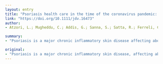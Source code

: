 ```yaml
---
layout: entry
title: "Psoriasis health care in the time of the coronavirus pandemic: insights from dedicated centers in sardinia (Italy)"
link: "https://doi.org/10.1111/jdv.16473"
author:
- Atzori, L.; Mugheddu, C.; Addis, G.; Sanna, S.; Satta, R.; Ferreli, C.; Atzori, M. G.; Montesu, M. A.; Rongioletti, F.

summary:
- "Psoriasis is a major chronic inflammatory skin disease affecting about 3% of the population in Italy. The pandemic coronavirus has changed the approach to all patients requiring close contact during a visit, including dermatologic consultations. In Italy, true outbreak began in Lombardy, by February 21, 2020 with exponential contagion, surpassing China in the number of deaths. True outbreak started in Italy, by January 21, 2020."

original:
- "Psoriasis is a major chronic inflammatory skin disease, affecting about 3% of the population in Italy, whose management require experienced specialists in order to guarantee high-quality standards of care. The pandemic coronavirus (2019-nCoV; COVID-19) has changed the approach to all patients requiring close contact during a visit, including dermatologic consultations. In Italy, true outbreak begun in Lombardy, by February 21, 2020 with exponential contagion, surpassing China in the number of deaths."
---
```


